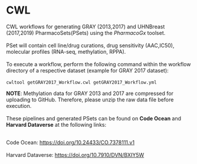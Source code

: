 # CWL 

CWL workflows for generating GRAY (2013,2017) and UHNBreast (2017,2019) PharmacoSets(PSets) using the *PharmacoGx* toolset.
<br/>
<br/>
PSet will contain cell line/drug curations, drug sensitivity (AAC,IC50), molecular profiles (RNA-seq, methylation, RPPA).
<br/>
<br/>
To execute a workflow, perform the following command within the workflow directory of a respective dataset (example for GRAY 2017 dataset):
<br/>
<br/>
`cwltool getGRAY2017_Workflow.cwl getGRAY2017_Workflow.yml`


**NOTE**: Methylation data for GRAY 2013 and 2017 are compressed for uploading to GitHub. Therefore, please unzip the raw data file before execution.
<br/>
<br/>
These pipelines and generated PSets can be found on **Code Ocean** and **Harvard Dataverse** at the following links:
<br/>
<br/>

Code Ocean: https://doi.org/10.24433/CO.7378111.v1
<br/>
<br/>
Harvard Dataverse: https://doi.org/10.7910/DVN/BXIY5W
